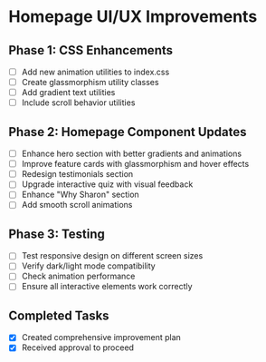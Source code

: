 # Homepage UI/UX Improvements

## Phase 1: CSS Enhancements
- [ ] Add new animation utilities to index.css
- [ ] Create glassmorphism utility classes
- [ ] Add gradient text utilities
- [ ] Include scroll behavior utilities

## Phase 2: Homepage Component Updates
- [ ] Enhance hero section with better gradients and animations
- [ ] Improve feature cards with glassmorphism and hover effects
- [ ] Redesign testimonials section
- [ ] Upgrade interactive quiz with visual feedback
- [ ] Enhance "Why Sharon" section
- [ ] Add smooth scroll animations

## Phase 3: Testing
- [ ] Test responsive design on different screen sizes
- [ ] Verify dark/light mode compatibility
- [ ] Check animation performance
- [ ] Ensure all interactive elements work correctly

## Completed Tasks
- [x] Created comprehensive improvement plan
- [x] Received approval to proceed
